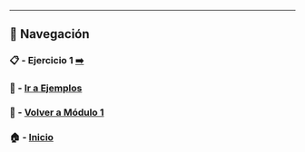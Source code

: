 ---

## 🔁 Navegación

### 📋 - Ejercicio 1 [➡️](./Ejemplo_1.md)

### 🧪 - [Ir a Ejemplos](../Ejemplos/README.md)

### 📘 - [Volver a Módulo 1](./Modulo_1.md) 

### 🏠 - [Inicio](../README.md)
